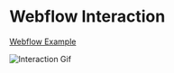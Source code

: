 # Webflow Interaction
[Webflow Example](https://interactions-example.webflow.io/)

![Interaction Gif](interaction.gif)
